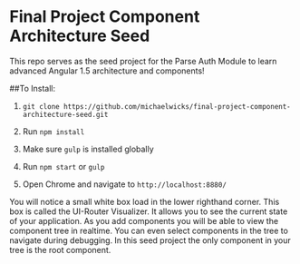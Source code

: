 # Final Project Component Architecture Seed

This repo serves as the seed project for the Parse Auth Module to learn advanced Angular 1.5 architecture and components!

##To Install:

1. ```git clone https://github.com/michaelwicks/final-project-component-architecture-seed.git```

2. Run ```npm install```

3. Make sure ```gulp``` is installed globally

4. Run ```npm start``` or ```gulp```

5. Open Chrome and navigate to ```http://localhost:8880/```

You will notice a small white box load in the lower righthand corner. This box is called the UI-Router Visualizer. It allows you to see the current state of your application. As you add components you will be able to view the component tree in realtime. You can even select components in the tree to navigate during debugging. In this seed project the only component in your tree is the root component. 
